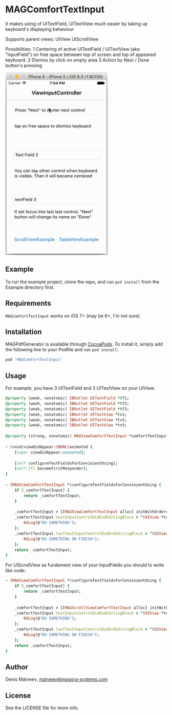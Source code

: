 # MAGComfortTextInput
It makes using of UITextField, UITextView much easier by taking up keyboard's displaying behaviour

Supports parent views:
  UIView
  UIScrollView
  
Possibilities:
  1 Centering of active UITextField / UITextView (aka "InputField") on free space between top of screen and top of appeared keyboard.
  2 Dismiss by click on empty area
  3 Action by Next / Done button's pressing

![](https://github.com/Magora-IOS/MAGComfortTextInput/blob/master/Preview/MAGComfortTextInput.gif)

## Example

To run the example project, clone the repo, and run `pod install` from the Example directory first.

## Requirements

`MAGComfortTextInput` works on iOS 7+ (may be 6+, I'm not sure).

## Installation

MAGPdfGenerator is available through [CocoaPods](http://cocoapods.org). To install
it, simply add the following line to your Podfile and run `pod install`:

```ruby
pod 'MAGComfortTextInput'
```

## Usage

For example, you have 3 UITextField and 3 UITextView on your UIView:

```ruby
@property (weak, nonatomic) IBOutlet UITextField *tf1;
@property (weak, nonatomic) IBOutlet UITextField *tf2;
@property (weak, nonatomic) IBOutlet UITextField *tf3;
@property (weak, nonatomic) IBOutlet UITextView *tv1;
@property (weak, nonatomic) IBOutlet UITextView *tv2;
@property (weak, nonatomic) IBOutlet UITextView *tv3;

@property (strong, nonatomic) MAGViewComfortTextInput *comfortTextInput;

- (void)viewDidAppear:(BOOL)animated {
    [super viewDidAppear:animated];

    [self configureTextFieldsForConvinientUsing];
    [self.tf1 becomeFirstResponder];
}

- (MAGViewComfortTextInput *)configureTextFieldsForConvinientUsing {
    if (_comfortTextInput) {
        return _comfortTextInput;
    }
    
    _comfortTextInput = [[MAGViewComfortTextInput alloc] initWithOrderedTextInputControls:@[self.tf1,self.tv1,self.tf2,self.tv2,self.tf3,self.tv3 ] withOwnerView:self.view];
    _comfortTextInput.textInputControlDidEndEditingBlock = ^(UIView *textInputControl) {
        NSLog(@"DO SOMETHING");
    };
    _comfortTextInput.lastTextInputControlDidEndEditingBlock = ^(UIView *textInputControl) {
        NSLog(@"DO SOMETHING ON FINISH");
    };
    return _comfortTextInput;
}
```

For UIScrollView as fundament view of your InputFields you should to write like code:

```ruby
- (MAGViewComfortTextInput *)configureTextFieldsForConvinientUsing {
    if (_comfortTextInput) {
        return _comfortTextInput;
    }
    
    _comfortTextInput = [[MAGScrollViewComfortTextInput alloc] initWithOrderedTextInputControls:@[self.tf1,self.tv1,self.tf2,self.tv2,self.tf3,self.tv3 ] withOwnerView:self.view withScrollViewInsideOwnerViewWhereTextFieldsLocated:self.scrollView];
    _comfortTextInput.textInputControlDidEndEditingBlock = ^(UIView *textInputControl) {
        NSLog(@"DO SOMETHING");
    };
    _comfortTextInput.lastTextInputControlDidEndEditingBlock = ^(UIView *textInputControl) {
        NSLog(@"DO SOMETHING ON FINISH");
    };
    return _comfortTextInput;
}
```

## Author

Denis Matveev, matveev@magora-systems.com

## License

See the LICENSE file for more info.
